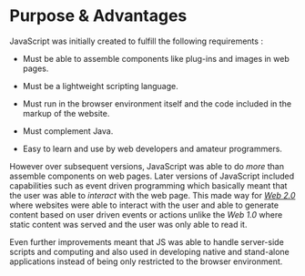 # Purpose & Advantages

JavaScript was initially created to fulfill the following requirements :

* Must be able to assemble components like plug-ins and images in web pages.

* Must be a lightweight scripting language.

* Must run in the browser environment itself and the code included in the markup of the website.

* Must complement Java.

* Easy to learn and use by web developers and amateur programmers.

However over subsequent versions, JavaScript was able to do *more* than assemble components on web
pages. Later versions of JavaScript included capabilities such as event driven programming which
basically meant that the user was able to *interact* with the web page. This made way for
*[Web 2.0](https://en.wikipedia.org/wiki/Web_2.0)* where websites were able to interact with the
user and able to generate content based on user driven events or actions unlike the *Web 1.0* where
static content was served and the user was only able to read it.

Even further improvements meant that JS was able to handle server-side scripts and computing and
also used in developing native and stand-alone applications instead of being only restricted to the
browser environment.
